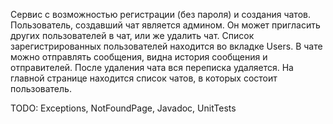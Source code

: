 Сервис с возможностью регистрации (без пароля) и создания чатов. Пользователь, создавший чат является админом.
Он может пригласить других пользователей в чат, или же удалить чат. Список зарегистрированных пользователей находится 
во вкладке Users. В чате можно отправлять сообщения, видна история сообщения и отправителей. После удаления чата вся переписка удаляется.
На главной странице находится список чатов, в которых состоит пользователь.

TODO: Exceptions, NotFoundPage, Javadoc, UnitTests
